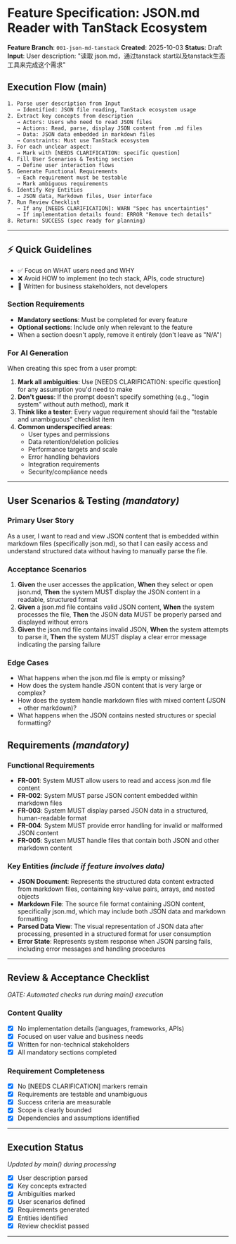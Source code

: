# Feature Specification: JSON.md Reader with TanStack Ecosystem

**Feature Branch**: `001-json-md-tanstack`
**Created**: 2025-10-03
**Status**: Draft
**Input**: User description: "读取 json.md，通过tanstack start以及tanstack生态工具来完成这个需求"

## Execution Flow (main)
```
1. Parse user description from Input
   → Identified: JSON file reading, TanStack ecosystem usage
2. Extract key concepts from description
   → Actors: Users who need to read JSON files
   → Actions: Read, parse, display JSON content from .md files
   → Data: JSON data embedded in markdown files
   → Constraints: Must use TanStack ecosystem
3. For each unclear aspect:
   → Mark with [NEEDS CLARIFICATION: specific question]
4. Fill User Scenarios & Testing section
   → Define user interaction flows
5. Generate Functional Requirements
   → Each requirement must be testable
   → Mark ambiguous requirements
6. Identify Key Entities
   → JSON data, Markdown files, User interface
7. Run Review Checklist
   → If any [NEEDS CLARIFICATION]: WARN "Spec has uncertainties"
   → If implementation details found: ERROR "Remove tech details"
8. Return: SUCCESS (spec ready for planning)
```

---

## ⚡ Quick Guidelines
- ✅ Focus on WHAT users need and WHY
- ❌ Avoid HOW to implement (no tech stack, APIs, code structure)
- 👥 Written for business stakeholders, not developers

### Section Requirements
- **Mandatory sections**: Must be completed for every feature
- **Optional sections**: Include only when relevant to the feature
- When a section doesn't apply, remove it entirely (don't leave as "N/A")

### For AI Generation
When creating this spec from a user prompt:
1. **Mark all ambiguities**: Use [NEEDS CLARIFICATION: specific question] for any assumption you'd need to make
2. **Don't guess**: If the prompt doesn't specify something (e.g., "login system" without auth method), mark it
3. **Think like a tester**: Every vague requirement should fail the "testable and unambiguous" checklist item
4. **Common underspecified areas**:
   - User types and permissions
   - Data retention/deletion policies
   - Performance targets and scale
   - Error handling behaviors
   - Integration requirements
   - Security/compliance needs

---

## User Scenarios & Testing *(mandatory)*

### Primary User Story
As a user, I want to read and view JSON content that is embedded within markdown files (specifically json.md), so that I can easily access and understand structured data without having to manually parse the file.

### Acceptance Scenarios
1. **Given** the user accesses the application, **When** they select or open json.md, **Then** the system MUST display the JSON content in a readable, structured format
2. **Given** a json.md file contains valid JSON content, **When** the system processes the file, **Then** the JSON data MUST be properly parsed and displayed without errors
3. **Given** the json.md file contains invalid JSON, **When** the system attempts to parse it, **Then** the system MUST display a clear error message indicating the parsing failure

### Edge Cases
- What happens when the json.md file is empty or missing?
- How does the system handle JSON content that is very large or complex?
- How does the system handle markdown files with mixed content (JSON + other markdown)?
- What happens when the JSON contains nested structures or special formatting?

## Requirements *(mandatory)*

### Functional Requirements
- **FR-001**: System MUST allow users to read and access json.md file content
- **FR-002**: System MUST parse JSON content embedded within markdown files
- **FR-003**: System MUST display parsed JSON data in a structured, human-readable format
- **FR-004**: System MUST provide error handling for invalid or malformed JSON content
- **FR-005**: System MUST handle files that contain both JSON and other markdown content

### Key Entities *(include if feature involves data)*
- **JSON Document**: Represents the structured data content extracted from markdown files, containing key-value pairs, arrays, and nested objects
- **Markdown File**: The source file format containing JSON content, specifically json.md, which may include both JSON data and markdown formatting
- **Parsed Data View**: The visual representation of JSON data after processing, presented in a structured format for user consumption
- **Error State**: Represents system response when JSON parsing fails, including error messages and handling procedures

---

## Review & Acceptance Checklist
*GATE: Automated checks run during main() execution*

### Content Quality
- [x] No implementation details (languages, frameworks, APIs)
- [x] Focused on user value and business needs
- [x] Written for non-technical stakeholders
- [x] All mandatory sections completed

### Requirement Completeness
- [x] No [NEEDS CLARIFICATION] markers remain
- [x] Requirements are testable and unambiguous
- [x] Success criteria are measurable
- [x] Scope is clearly bounded
- [x] Dependencies and assumptions identified

---

## Execution Status
*Updated by main() during processing*

- [x] User description parsed
- [x] Key concepts extracted
- [x] Ambiguities marked
- [x] User scenarios defined
- [x] Requirements generated
- [x] Entities identified
- [x] Review checklist passed

---